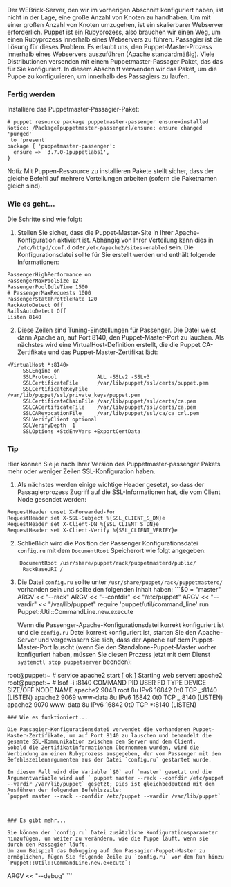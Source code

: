Der WEBrick-Server, den wir im vorherigen Abschnitt konfiguriert haben, ist nicht in der Lage, eine große Anzahl von Knoten zu handhaben. 
Um mit einer großen Anzahl von Knoten umzugehen, ist ein skalierbarer Webserver erforderlich. 
Puppet ist ein Rubyprozess, also brauchen wir einen Weg, um einen Rubyprozess innerhalb eines Webservers zu führen. Passagier ist die Lösung für dieses Problem. Es erlaubt uns, den Puppet-Master-Prozess innerhalb eines Webservers auszuführen \(Apache standardmäßig\). Viele Distributionen versenden mit einem Puppetmaster-Passager Paket, das das für Sie konfiguriert. 
In diesem Abschnitt verwenden wir das Paket, um die Puppe zu konfigurieren, um innerhalb des Passagiers zu laufen.

### Fertig werden

Installiere das Puppetmaster-Passagier-Paket:

```
# puppet resource package puppetmaster-passenger ensure=installed
Notice: /Package[puppetmaster-passenger]/ensure: ensure changed 'purged'
 to 'present'
package { 'puppetmaster-passenger':
  ensure => '3.7.0-1puppetlabs1',
}
```

Notiz
Mit Puppen-Ressource zu installieren Pakete stellt sicher, dass der gleiche Befehl auf mehrere Verteilungen arbeiten \(sofern die Paketnamen gleich sind\).

### Wie es geht...

Die Schritte sind wie folgt:

1. Stellen Sie sicher, dass die Puppet-Master-Site in Ihrer Apache-Konfiguration aktiviert ist. 
  Abhängig von Ihrer Verteilung kann dies in `/etc/httpd/conf.d` oder `/etc/apache2/sites-enabled` sein. 
  Die Konfigurationsdatei sollte für Sie erstellt werden und enthält folgende Informationen:

  ```
  PassengerHighPerformance on
  PassengerMaxPoolSize 12
  PassengerPoolIdleTime 1500
  # PassengerMaxRequests 1000
  PassengerStatThrottleRate 120
  RackAutoDetect Off
  RailsAutoDetect Off
  Listen 8140
  ```

2. Diese Zeilen sind Tuning-Einstellungen für Passenger. Die Datei weist dann Apache an, auf Port 8140, den Puppet-Master-Port zu lauchen. Als nächstes wird eine VirtualHost-Definition erstellt, die die Puppet CA-Zertifikate und das Puppet-Master-Zertifikat lädt:

  ```
  <VirtualHost *:8140>
       SSLEngine on
       SSLProtocol             ALL -SSLv2 -SSLv3
       SSLCertificateFile      /var/lib/puppet/ssl/certs/puppet.pem
       SSLCertificateKeyFile   /var/lib/puppet/ssl/private_keys/puppet.pem
       SSLCertificateChainFile /var/lib/puppet/ssl/certs/ca.pem
       SSLCACertificateFile    /var/lib/puppet/ssl/certs/ca.pem
       SSLCARevocationFile     /var/lib/puppet/ssl/ca/ca_crl.pem
       SSLVerifyClient optional
       SSLVerifyDepth  1
       SSLOptions +StdEnvVars +ExportCertData
  ```


### Tip

Hier können Sie je nach Ihrer Version des Puppetmaster-passenger Pakets mehr oder weniger Zeilen SSL-Konfiguration haben.

1. Als nächstes werden einige wichtige Header gesetzt, so dass der Passagierprozess Zugriff auf die SSL-Informationen hat, die vom Client Node gesendet werden:

  ```
  RequestHeader unset X-Forwarded-For
  RequestHeader set X-SSL-Subject %{SSL_CLIENT_S_DN}e
  RequestHeader set X-Client-DN %{SSL_CLIENT_S_DN}e
  RequestHeader set X-Client-Verify %{SSL_CLIENT_VERIFY}e
  ```

2. Schließlich wird die Position der Passenger Konfigurationsdatei `config.ru` mit dem `DocumentRoot` Speicherort wie folgt angegeben:

  ```
      DocumentRoot /usr/share/puppet/rack/puppetmasterd/public/
       RackBaseURI /
  ```

3. Die Datei `config.ru` sollte unter `/usr/share/puppet/rack/puppetmasterd/` vorhanden sein und sollte den folgenden Inhalt haben:
  \`\`\`$0 = "master"
  ARGV &lt;&lt; "--rack"
  ARGV &lt;&lt; "--confdir" &lt;&lt; "\/etc\/puppet"
  ARGV &lt;&lt; "--vardir"  &lt;&lt; "\/var\/lib\/puppet"
  require 'puppet\/util\/command\_line'
  run Puppet::Util::CommandLine.new.execute


    Wenn die Passenger-Apache-Konfigurationsdatei korrekt konfiguriert ist und die `config.ru` Datei korrekt konfiguriert ist, starten Sie den Apache-Server und vergewissern Sie sich, dass der Apache auf dem Puppet-Master-Port lauscht (wenn Sie den Standalone-Puppet-Master vorher konfiguriert haben, müssen Sie diesen Prozess jetzt mit dem Dienst `systemctl stop puppetserver` beenden):


root@puppet:~ \# service apache2 start
\[ ok \] Starting web server: apache2
root@puppet:~ \# lsof -i :8140
COMMAND  PID     USER   FD   TYPE DEVICE SIZE\/OFF NODE NAME
apache2 9048     root    8u  IPv6  16842      0t0  TCP _:8140 \(LISTEN\)
apache2 9069 www-data    8u  IPv6  16842      0t0  TCP _:8140 \(LISTEN\)
apache2 9070 www-data    8u  IPv6  16842      0t0  TCP \*:8140 \(LISTEN\)


    ### Wie es funktioniert...

    Die Passagier-Konfigurationsdatei verwendet die vorhandenen Puppet-Master-Zertifikate, um auf Port 8140 zu lauschen und behandelt die gesamte SSL-Kommunikation zwischen dem Server und dem Client. 
    Sobald die Zertifikatinformationen übernommen wurden, wird die Verbindung an einen Rubyprozess ausgegeben, der vom Passenger mit den Befehlszeilenargumenten aus der Datei `config.ru` gestartet wurde.

    In diesem Fall wird die Variable `$0` auf `master` gesetzt und die Argumentvariable wird auf ` puppet master --rack --confdir /etc/puppet --vardir /var/lib/puppet` gesetzt; Dies ist gleichbedeutend mit dem Ausführen der folgenden Befehlszeile:
    `puppet master --rack --confdir /etc/puppet --vardir /var/lib/puppet`



    ### Es gibt mehr...

    Sie können der `config.ru` Datei zusätzliche Konfigurationsparameter hinzufügen, um weiter zu verändern, wie die Puppe läuft, wenn sie durch den Passagier läuft. 
    Um zum Beispiel das Debugging auf dem Passagier-Puppet-Master zu ermöglichen, fügen Sie folgende Zeile zu `config.ru` vor dem Run hinzu `Puppet::Util::CommandLine.new.execute`:

ARGV &lt;&lt; "--debug"
\`\`\`

